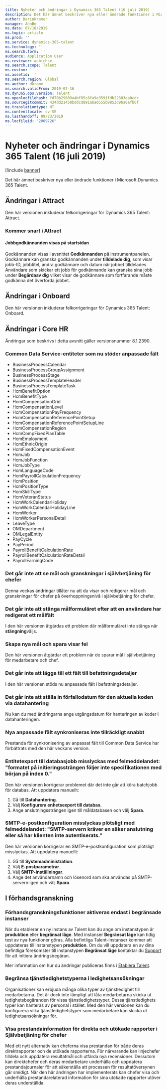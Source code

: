```yaml
---
title: Nyheter och ändringar i Dynamics 365 Talent (16 juli 2019)
description: Det här ämnet beskriver nya eller ändrade funktioner i Microsoft Dynamics 365 Talent.
author: Darinkramer
manager: AnnBe
ms.date: 07/16/2019
ms.topic: article
ms.prod: ''
ms.service: dynamics-365-talent
ms.technology: ''
ms.search.form: ''
audience: Application User
ms.reviewer: anbichse
ms.search.scope: Talent
ms.custom: ''
ms.assetid: ''
ms.search.region: Global
ms.author: dkrame
ms.search.validFrom: 2019-07-16
ms.dyn365.ops.version: Talent
ms.openlocfilehash: fd70b29089a4bf05c8fa9e3591fdb22383ea0cdc
ms.sourcegitcommit: 434dd21450bddcd891aba0555b9853d9ba0afb6f
ms.translationtype: HT
ms.contentlocale: sv-SE
ms.lasthandoff: 09/23/2019
ms.locfileid: "2009726"
---
```

# <a name="whats-new-or-changed-in-dynamics-365-talent-july-16-2019"></a>Nyheter och ändringar i Dynamics 365 Talent (16 juli 2019)

[!include [banner](includes/banner.md)]

Det här ämnet beskriver nya eller ändrade funktioner i Microsoft Dynamics 365 Talent.

## <a name="changes-in-attract"></a>Ändringar i Attract
Den här versionen inkluderar felkorrigeringar för Dynamics 365 Talent: Attract.

### <a name="coming-soon-in-attract"></a>Kommer snart i Attract
#### <a name="job-approvals-appear-on-the-home-page"></a>Jobbgodkännanden visas på startsidan

Godkännanden visas i avsnittet **Godkännanden** på instrumentpanelen. Godkännare kan granska godkännanden under **tilldelade dig**, som visar jobb-ID, jobbtitel, andra godkännare och datum när jobbet tilldelades. Användare som skickar ett jobb för godkännande kan granska sina jobb under **Begärdaav dig** vilket visar de godkännare som fortfarande måste godkänna det överförda jobbet.

## <a name="changes-in-onboard"></a>Ändringar i Onboard
Den här versionen inkluderar felkorrigeringar för Dynamics 365 Talent: Onboard.

## <a name="changes-in-core-hr"></a>Ändringar i Core HR
Ändringar som beskrivs i detta avsnitt gäller versionsnummer 8.1.2390.

### <a name="common-data-service-entities-that-now-support-custom-fields"></a>Common Data Service-entiteter som nu stöder anpassade fält

- BusinessProcessCalendar                     
- BusinessProcessGroupAssignment         
- BusinessProcessStage                          
- BusinessProcessTemplateHeader          
- BusinessProcessTemplateTask            
- HcmBenefitOption                              
- HcmBenefitType                                  
- HcmCompensationGrid                            
- HcmCompensationLevel                          
- HcmCompensationPayFrequency                 
- HcmCompensationReferencePointSetup        
- HcmCompensationReferencePointSetupLine 
- HcmCompensationRegion                     
- HcmCompFixedPlanTable                     
- HcmEmployment                                
- HcmEthnicOrigin                                
- HcmFixedCompensationEvent                 
- HcmJob                                           
- HcmJobFunction
- HcmJobType
- HcmLanguageCode
- HcmPayrollCalculationFrequency
- HcmPosition
- HcmPositionType
- HcmSkillType
- HcmVeteranStatus
- HcmWorkCalendarHoliday
- HcmWorkCalendarHolidayLine
- HcmWorker
- HcmWorkerPersonalDetail
- LeaveType
- OMDepartment
- OMLegalEntity
- PayCycle
- PayPeriod
- PayrollBenefitCalculationRate
- PayrollBenefitCalculationRateDetail
- PayrollEarningCode

### <a name="unable-to-see-goals-and-reviews-in-manager-self-service"></a>Det går inte att se mål och granskningar i självbetjäning för chefer

Denna veckas ändringar tillåter nu att du visar och redigerar mål och granskningar för chefer på överhoppningsnivå i självbetjäning för chefer.

### <a name="goal-form-cannot-be-closed-after-a-user-edits-any-goal-field"></a>Det går inte att stänga målformuläret efter att en användare har redigerat ett målfält

I den här versionen åtgärdas ett problem där målformuläret inte stängs när **stängning**väljs.

### <a name="creating-new-goals-and-saving-displays-error"></a>Skapa nya mål och spara visar fel

Den här versionen åtgärdar ett problem när de sparar mål i självbetjäning för medarbetare och chef.

### <a name="unable-to-add-a-field-to-position-details"></a>Det går inte att lägga till ett fält till befattningsdetaljer 

I den här versionen stöds nu anpassade fält i befattningsdetaljer.
 
### <a name="unable-to-set-up-expiring-date-on-the-earning-code-through-data-management"></a>Det går inte att ställa in förfallodatum för den aktuella koden via datahantering

Nu kan du med ändringarna ange utgångsdatum för hanteringen av koder i datahanteringen.

### <a name="new-custom-fields-dont-sync-quickly-enough"></a>Nya anpassade fält synkroniseras inte tillräckligt snabbt

Prestanda för synkronisering av anpassat fält till Common Data Service har förbättrats med den här veckans version.

### <a name="entity-export-to-database-jobs-fail-with-error-message-format-of-the-initialization-string-does-not-conform-to-specification-starting-at-index-0"></a>Entitetexport till databasjobb misslyckas med felmeddelandet: "formatet på initieringssträngen följer inte specifikationen med början på index 0."

Den här versionen korrigerar problemet där det inte går att köra batchjobb för databas. Att uppdatera manuellt:

1. Gå till **Datahantering**.
2. Välj **Konfigurera enhetsexport till databas**.
3. Ange anslutningssträngen igen till måldatabasen och välj **Spara**.

### <a name="smtp-email-configuration-suddenly-fails-with-error-message-the-smtp-server-requires-a-secure-connection-or-the-client-was-not-authenticated"></a>SMTP-e-postkonfiguration misslyckas plötsligt med felmeddelandet: "SMTP-servern kräver en säker anslutning eller så har klienten inte autentiserats."

Den här versionen korrigerar en SMTP-e-postkonfiguration som plötsligt misslyckas. Att uppdatera manuellt:

1. Gå till **Systemadministration**.
2. Välj **E-postparametrar**.
3. Välj **SMTP-inställningar**. 
4. Ange det användarnamn och lösenord som ska användas på SMTP-servern igen och välj **Spara**.

## <a name="in-preview"></a>I förhandsgranskning

### <a name="preview-features-are-enabled-only-in-sandbox-instances"></a>Förhandsgranskningsfunktioner aktiveras endast i begränsade instanser

När du etablerar en ny instans av Talent kan du ange om instanstypen är **produktion** eller **begränsat läge**. Med instanser **Begränsat läge** kan tidig test av nya funktioner göras. Alla befintliga Talent-instanser kommer att uppdateras till instanstypen **produktion**. Om du vill uppdatera en av dina befintliga förekomster till instanstypen **Begränsat läge** kontaktar du [Support](https://docs.microsoft.com/dynamics365/unified-operations/talent/talent-support) för att initiera ändringsbegäran.

Mer information om hur du ändringar publiceras finns i [Etablera Talent](https://docs.microsoft.com/dynamics365/unified-operations/talent/provisioning-talent).

### <a name="restrict-leave-types-in-time-off-requests"></a>Begränsa tjänstledighetstyperna i ledighetsansökningar

Organisationer kan erbjuda många olika typer av tjänstledighet till medarbetarna. Det är dock inte lämpligt att låta medarbetarna skicka ut ledighetsbegäranden för vissa tjänstledighetstyper. Dessa tjänstledighets typer kan hanteras av personal i stället. Med den här versionen kan du konfigurera vilka tjänstledighetstyper som medarbetare kan skicka ut ledighetsansökningar för. 

### <a name="view-performance-information-for-direct-and-extended-reports-in-manager-self-service"></a>Visa prestandainformation för direkta och utökade rapporter i Självbetjäning för chefer

Med ett nytt alternativ kan cheferna visa prestandan för både deras direktrapporter och de utökade rapporterna. För närvarande kan linjechefer tilldela och uppdatera resultatmål och utfärda nya recensioner. Dessutom kan direktchefer och deras medarbetare underhålla och uppdatera prestandajournaler för att säkerställa att processen för resultatöversynen går smidigt. När den här ändringen har implementerats kan chefer visa och underhålla prestandarelaterad information för sina utökade rapporter utöver deras underställda.

